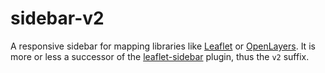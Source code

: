 # sidebar-v2

A responsive sidebar for mapping libraries like [Leaflet](http://leafletjs.com/) or [OpenLayers](http://openlayers.org/). It is more or less a successor of the [leaflet-sidebar](https://github.com/turbo87/leaflet-sidebar/) plugin, thus the `v2` suffix.
